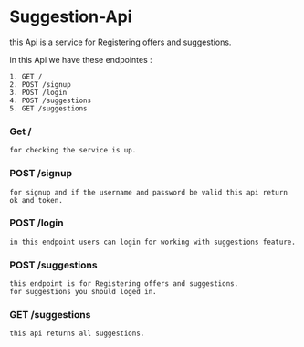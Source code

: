 # Suggestion-Api

this Api is a service for Registering offers and suggestions.

in this Api we have these endpointes : 
```
1. GET /
2. POST /signup
3. POST /login
4. POST /suggestions
5. GET /suggestions

```

### Get /
```
for checking the service is up.
```

### POST /signup
```
for signup and if the username and password be valid this api return ok and token.
```
### POST /login
```
in this endpoint users can login for working with suggestions feature.
```

### POST /suggestions
```
this endpoint is for Registering offers and suggestions.
for suggestions you should loged in.
```
### GET /suggestions
 
 ``` 
 this api returns all suggestions.
 ```

